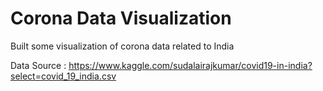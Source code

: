 # Corona Data Visualization

Built some visualization of corona data related to India

Data Source : https://www.kaggle.com/sudalairajkumar/covid19-in-india?select=covid_19_india.csv

